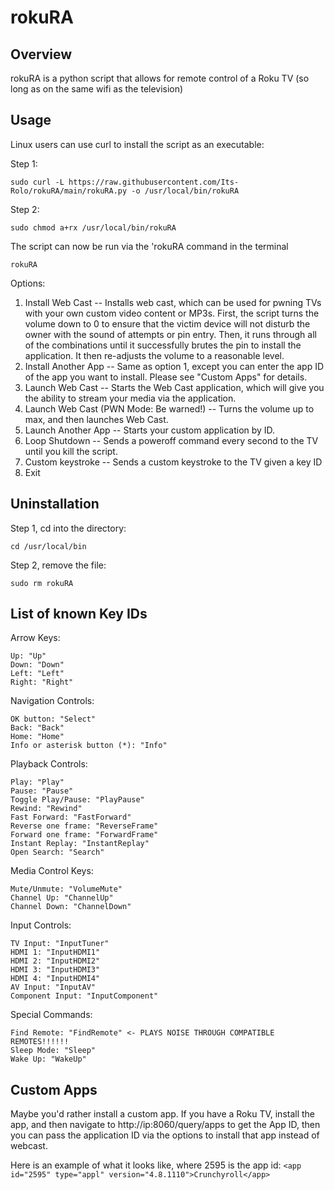 # rokuRA
## Overview
rokuRA is a python script that allows for remote control of a Roku TV (so long as on the same wifi as the television)

## Usage
Linux users can use curl to install the script as an executable:  

Step 1:
```
sudo curl -L https://raw.githubusercontent.com/Its-Rolo/rokuRA/main/rokuRA.py -o /usr/local/bin/rokuRA
```
Step 2:
```
sudo chmod a+rx /usr/local/bin/rokuRA
```
The script can now be run via the 'rokuRA command in the terminal
```
rokuRA
```

Options:
1. Install Web Cast -- Installs web cast, which can be used for pwning TVs with your own custom video content or MP3s. First, the script turns the volume down to 0 to ensure that the victim device will not disturb the owner with the sound of attempts or pin entry. Then, it runs through all of the combinations until it successfully brutes the pin to install the application. It then re-adjusts the volume to a reasonable level.
2. Install Another App -- Same as option 1, except you can enter the app ID of the app you want to install. Please see "Custom Apps" for details.
3. Launch Web Cast -- Starts the Web Cast application, which will give you the ability to stream your media via the application.
4. Launch Web Cast (PWN Mode: Be warned!) -- Turns the volume up to max, and then launches Web Cast.
5. Launch Another App -- Starts your custom application by ID.
6. Loop Shutdown -- Sends a poweroff command every second to the TV until you kill the script.
7. Custom keystroke -- Sends a custom keystroke to the TV given a key ID
8. Exit

## Uninstallation

Step 1, cd into the directory:
```
cd /usr/local/bin
```
Step 2, remove the file:
```
sudo rm rokuRA
```

## List of known Key IDs

Arrow Keys:
```
Up: "Up"
Down: "Down"
Left: "Left"
Right: "Right"
```
Navigation Controls:
```
OK button: "Select"
Back: "Back"
Home: "Home"
Info or asterisk button (*): "Info"
```
Playback Controls:
```
Play: "Play"
Pause: "Pause"
Toggle Play/Pause: "PlayPause"
Rewind: "Rewind"
Fast Forward: "FastForward"
Reverse one frame: "ReverseFrame"
Forward one frame: "ForwardFrame"
Instant Replay: "InstantReplay"
Open Search: "Search"
```
Media Control Keys:
```
Mute/Unmute: "VolumeMute"
Channel Up: "ChannelUp"
Channel Down: "ChannelDown"
```
Input Controls:
```
TV Input: "InputTuner"
HDMI 1: "InputHDMI1"
HDMI 2: "InputHDMI2"
HDMI 3: "InputHDMI3"
HDMI 4: "InputHDMI4"
AV Input: "InputAV"
Component Input: "InputComponent"
```
Special Commands:
```
Find Remote: "FindRemote" <- PLAYS NOISE THROUGH COMPATIBLE REMOTES!!!!!!
Sleep Mode: "Sleep"
Wake Up: "WakeUp"
```

## Custom Apps
Maybe you'd rather install a custom app. If you have a Roku TV, install the app, and then navigate to http://ip:8060/query/apps to get the App ID, then you can pass the application ID via the options to install that app instead of webcast.

Here is an example of what it looks like, where 2595 is the app id:
`<app id="2595" type="appl" version="4.8.1110">Crunchyroll</app>`

